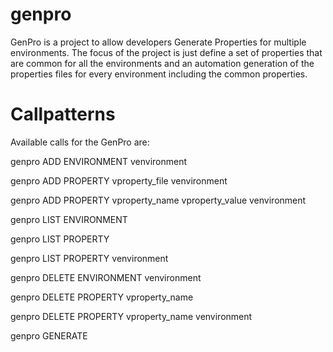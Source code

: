 # genpro

GenPro is a project to allow developers Generate Properties for multiple environments. The focus of the project is just define a set of properties
that are common for all the environments and an automation generation of the properties files for every environment including the common properties.

# Callpatterns

Available calls for the GenPro are:

genpro ADD ENVIRONMENT venvironment

genpro ADD PROPERTY vproperty_file venvironment

genpro ADD PROPERTY vproperty_name vproperty_value venvironment

genpro LIST ENVIRONMENT

genpro LIST PROPERTY

genpro LIST PROPERTY venvironment

genpro DELETE ENVIRONMENT venvironment

genpro DELETE PROPERTY vproperty_name

genpro DELETE PROPERTY vproperty_name venvironment

genpro GENERATE